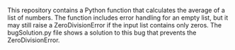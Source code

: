 This repository contains a Python function that calculates the average of a list of numbers. The function includes error handling for an empty list, but it may still raise a ZeroDivisionError if the input list contains only zeros. The bugSolution.py file shows a solution to this bug that prevents the ZeroDivisionError.